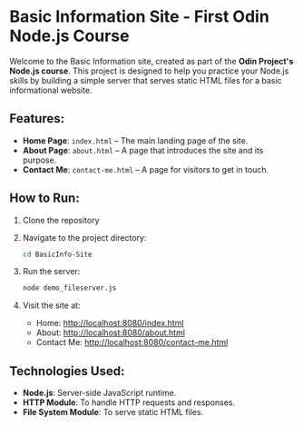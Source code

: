 # Basic Information Site - First Odin Node.js Course

Welcome to the Basic Information site, created as part of the **Odin Project's Node.js course**. This project is designed to help you practice your Node.js skills by building a simple server that serves static HTML files for a basic informational website.

## Features:
- **Home Page**: `index.html` – The main landing page of the site.
- **About Page**: `about.html` – A page that introduces the site and its purpose.
- **Contact Me**: `contact-me.html` – A page for visitors to get in touch.

## How to Run:
1. Clone the repository
   
2. Navigate to the project directory:
   ```bash
   cd BasicInfo-Site
   ```

3. Run the server:
   ```bash
   node demo_fileserver.js
   ```

4. Visit the site at:
   - Home: [http://localhost:8080/index.html](http://localhost:8080)
   - About: [http://localhost:8080/about.html](http://localhost:8080/about.html)
   - Contact Me: [http://localhost:8080/contact-me.html](http://localhost:8080/contact-me.html)

## Technologies Used:
- **Node.js**: Server-side JavaScript runtime.
- **HTTP Module**: To handle HTTP requests and responses.
- **File System Module**: To serve static HTML files.